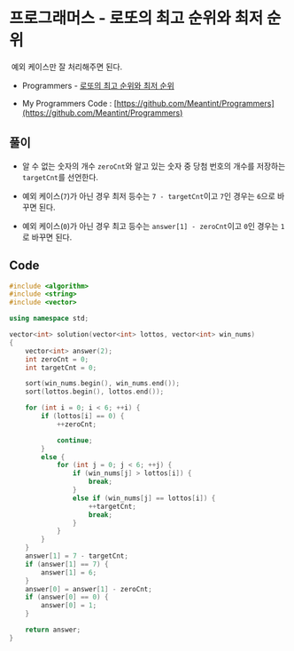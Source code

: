 # 프로그래머스 - 로또의 최고 순위와 최저 순위

&nbsp;예외 케이스만 잘 처리해주면 된다.

- Programmers - [로또의 최고 순위와 최저 순위](https://programmers.co.kr/learn/courses/30/lessons/77484)

- My Programmers Code : [https://github.com/Meantint/Programmers](https://github.com/Meantint/Programmers)

## 풀이

- 알 수 없는 숫자의 개수 `zeroCnt`와 알고 있는 숫자 중 당첨 번호의 개수를 저장하는 `targetCnt`를 선언한다.

- 예외 케이스(`7`)가 아닌 경우 최저 등수는 `7 - targetCnt`이고 `7`인 경우는 `6`으로 바꾸면 된다.

- 예외 케이스(`0`)가 아닌 경우 최고 등수는 `answer[1] - zeroCnt`이고 `0`인 경우는 `1`로 바꾸면 된다.

## Code

```cpp
#include <algorithm>
#include <string>
#include <vector>

using namespace std;

vector<int> solution(vector<int> lottos, vector<int> win_nums)
{
    vector<int> answer(2);
    int zeroCnt = 0;
    int targetCnt = 0;

    sort(win_nums.begin(), win_nums.end());
    sort(lottos.begin(), lottos.end());

    for (int i = 0; i < 6; ++i) {
        if (lottos[i] == 0) {
            ++zeroCnt;

            continue;
        }
        else {
            for (int j = 0; j < 6; ++j) {
                if (win_nums[j] > lottos[i]) {
                    break;
                }
                else if (win_nums[j] == lottos[i]) {
                    ++targetCnt;
                    break;
                }
            }
        }
    }
    answer[1] = 7 - targetCnt;
    if (answer[1] == 7) {
        answer[1] = 6;
    }
    answer[0] = answer[1] - zeroCnt;
    if (answer[0] == 0) {
        answer[0] = 1;
    }

    return answer;
}
```
